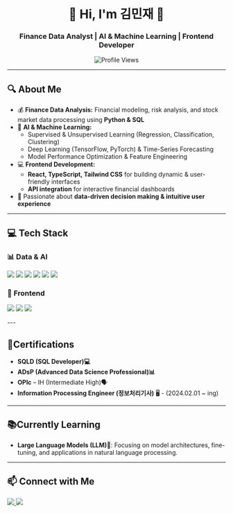 <h1 align="center">🚀 Hi, I'm 김민재 👋</h1>
<h3 align="center">Finance Data Analyst | AI & Machine Learning | Frontend Developer</h3>

<p align="center">
  <img src="https://komarev.com/ghpvc/?username=your-github-username&label=Profile%20Views&color=0e75b6&style=flat" alt="Profile Views" />
</p>

---

## 🔍 About Me
- 💰 **Finance Data Analysis:** Financial modeling, risk analysis, and stock market data processing using **Python & SQL**  
- 🤖 **AI & Machine Learning:**  
  - Supervised & Unsupervised Learning (Regression, Classification, Clustering)  
  - Deep Learning (TensorFlow, PyTorch) & Time-Series Forecasting  
  - Model Performance Optimization & Feature Engineering  
- 💻 **Frontend Development:**  
  - **React, TypeScript, Tailwind CSS** for building dynamic & user-friendly interfaces  
  - **API integration** for interactive financial dashboards  
- 🎯 Passionate about **data-driven decision making & intuitive user experience**  

---

## 💻 Tech Stack
### 📊 **Data & AI**
<p align="left">
  <img src="https://img.shields.io/badge/Python-3776AB?style=flat-square&logo=python&logoColor=white" />
  <img src="https://img.shields.io/badge/SQL-4479A1?style=flat-square&logo=postgresql&logoColor=white" />
  <img src="https://img.shields.io/badge/Pandas-150458?style=flat-square&logo=pandas&logoColor=white" />
  <img src="https://img.shields.io/badge/ScikitLearn-F7931E?style=flat-square&logo=scikit-learn&logoColor=white" />
  <img src="https://img.shields.io/badge/TensorFlow-FF6F00?style=flat-square&logo=tensorflow&logoColor=white" />
  <img src="https://img.shields.io/badge/PyTorch-EE4C2C?style=flat-square&logo=pytorch&logoColor=white" />
</p>

### 🎨 **Frontend**
<p align="left">
  <img src="https://img.shields.io/badge/React-61DAFB?style=flat-square&logo=react&logoColor=black" />
  <img src="https://img.shields.io/badge/TypeScript-3178C6?style=flat-square&logo=typescript&logoColor=white" />
  <img src="https://img.shields.io/badge/TailwindCSS-06B6D4?style=flat-square&logo=tailwindcss&logoColor=white" />
</p>
---

## 🏅Certifications
- **SQLD (SQL Developer)💻**
- **ADsP (Advanced Data Science Professional)📊**
- **OPIc** – IH (Intermediate High)🗣️
- **Information Processing Engineer (정보처리기사)** 🖥️ - (2024.02.01 ~ ing)
---

## 📚Currently Learning
- **Large Language Models (LLM)🤖**: Focusing on model architectures, fine-tuning, and applications in natural language processing.


---

## 📫 Connect with Me
<p align="left">
  <a href="https://linkedin.com/in/민재-김-707232309/" target="blank">
    <img src="https://img.shields.io/badge/LinkedIn-0077B5?style=flat-square&logo=linkedin&logoColor=white" />
  </a>
  <a href="mailto:kgm12024028@gmail.com">
    <img src="https://img.shields.io/badge/Gmail-D14836?style=flat-square&logo=gmail&logoColor=white" />
  </a>
</p>
